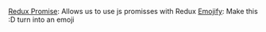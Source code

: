 [Redux Promise](https://github.com/redux-utilities/redux-promise): Allows us to use js promisses with Redux
[Emojify](https://github.com/pladaria/react-emojione): Make this :D turn into an emoji
